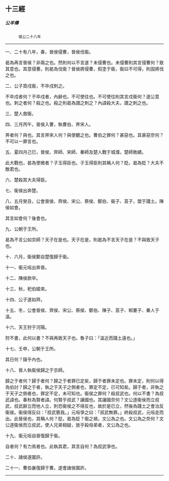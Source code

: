 

## 十三經

##### 公羊傳
　　　`僖公二十八年`

* * *

一、二十有八年，春，晉侯侵曹，晉侯伐衞。

曷為再言晉侯？非兩之也。然則何以不言遂？未侵曹也。未侵曹則其言侵曹何？致其意也。其意侵曹。則曷為伐衞？晉侯將侵曹，假塗于衞，衞曰不可得，則固將伐之也。

二、公子買戍衞，不卒戍刺之。

不卒戍者何？不卒戍者，內辭也，不可使往也。不可使往則其言戍衞何？遂公意也。刺之者何？殺之也。殺之則曷為謂之刺之？內諱殺大夫，謂之刺之也。

三、楚人救衞。

四、三月丙午，晉侯入曹，執曹伯、畀宋人。

畀者何？與也。其言畀宋人何？與使聽之也。曹伯之罪何？甚惡也。其甚惡奈何？不可以一罪言也。

五、夏四月己巳，晉侯、齊師、宋師、秦師及楚人戰于城濮，楚師敗績。

此大戰也，曷為使微者？子玉得臣也。子玉得臣則其稱人何？貶。曷為貶？大夫不敵君也。

六、楚殺其大夫得臣。

七、衞侯出奔楚。

八、五月癸丑，公會晉侯、齊侯、宋公、蔡侯、鄭伯、衞子、莒子，盟于踐土。陳侯如會。

其言如會何？後會也。

九、公朝于王所。

曷為不言公如京師？天子在是也。天子在是，則曷為不言天子在是？不與致天子也。

十、六月，衞侯鄭自楚復歸于衞。

十一、衞元咺出奔晉。

十二、陳侯款卒。

十三、秋，𣏌伯姬來。

十四、公子遂如齊。

十五、冬，公會晉侯、齊侯、宋公、蔡侯、鄭伯、陳子、莒子、邾婁子、秦人于溫。

十六、天王狩于河陽。

狩不書，此何以書？不與再致天子也。魯子曰：「溫近而踐土遠也。」

十七、壬申，公朝于王所。

其日何？錄乎內也。

十八、晉人執衞侯歸之于京師。

歸之于者何？歸于者何？歸之于者罪已定矣，歸于者罪未定也。罪未定，則何以得為伯討？歸之于者，執之于天子之側者也，罪定不定，已可知矣。歸于者，非執之于天子之側者也，罪定不定，未可知也。衞侯之罪何？殺叔武也。何以不書？為叔武諱也。春秋為賢者諱。何賢乎叔武？讓國也。其讓國奈何？文公逐衞侯而立叔武，叔武辭立而他人立，則恐衞侯之不得反也，故於是已立，然後為踐土之會治反衞侯。衞侯得反曰：「叔武篡我。」元咺爭之曰：「叔武無罪。」終殺叔武，元咺走而出。此晉侯也，其稱人何？貶。曷為貶？衞之禍，文公為之也。文公為之奈何？文公逐衞侯而立叔武，使人兄弟相疑，放乎殺母弟者，文公為之也。

十九、衞元咺自晉復歸于衞。

自者何？有力焉者也。此執其君，其言自何？為叔武爭也。

二十、諸侯遂圍許。

二十一、曹伯襄復歸于曹。遂會諸侯圍許。

* * *

